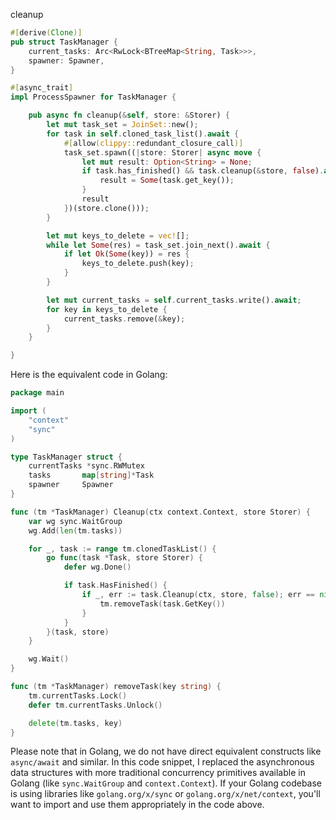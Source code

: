 cleanup

```rust
#[derive(Clone)]
pub struct TaskManager {
    current_tasks: Arc<RwLock<BTreeMap<String, Task>>>,
    spawner: Spawner,
}

#[async_trait]
impl ProcessSpawner for TaskManager {

    pub async fn cleanup(&self, store: &Storer) {
        let mut task_set = JoinSet::new();
        for task in self.cloned_task_list().await {
            #[allow(clippy::redundant_closure_call)]
            task_set.spawn((|store: Storer| async move {
                let mut result: Option<String> = None;
                if task.has_finished() && task.cleanup(&store, false).await.is_ok() {
                    result = Some(task.get_key());
                }
                result
            })(store.clone()));
        }

        let mut keys_to_delete = vec![];
        while let Some(res) = task_set.join_next().await {
            if let Ok(Some(key)) = res {
                keys_to_delete.push(key);
            }
        }

        let mut current_tasks = self.current_tasks.write().await;
        for key in keys_to_delete {
            current_tasks.remove(&key);
        }
    }

}
```


Here is the equivalent code in Golang:

```go
package main

import (
	"context"
	"sync"
)

type TaskManager struct {
	currentTasks *sync.RWMutex
	tasks       map[string]*Task
	spawner     Spawner
}

func (tm *TaskManager) Cleanup(ctx context.Context, store Storer) {
	var wg sync.WaitGroup
	wg.Add(len(tm.tasks))

	for _, task := range tm.clonedTaskList() {
		go func(task *Task, store Storer) {
			defer wg.Done()

			if task.HasFinished() {
				if _, err := task.Cleanup(ctx, store, false); err == nil {
					tm.removeTask(task.GetKey())
				}
			}
		}(task, store)
	}

	wg.Wait()
}

func (tm *TaskManager) removeTask(key string) {
	tm.currentTasks.Lock()
	defer tm.currentTasks.Unlock()

	delete(tm.tasks, key)
}
```

Please note that in Golang, we do not have direct equivalent constructs like `async/await` and similar. In this code snippet, I replaced the asynchronous data structures with more traditional concurrency primitives available in Golang (like `sync.WaitGroup` and `context.Context`). If your Golang codebase is using libraries like `golang.org/x/sync` or `golang.org/x/net/context`, you'll want to import and use them appropriately in the code above.